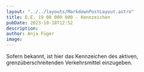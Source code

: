 ```yaml
---
layout: "../../layouts/MarkdownPostLayout.astro"
title: D.E. 19 08 000 000 - Kennzeichen
pubDate: 2023-10-18T12:52
description: 
author: Anja Füger
image: 
---
```


Sofern bekannt, ist hier das Kennzeichen des aktiven, grenzüberschreitenden Verkehrsmittel einzugeben.